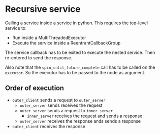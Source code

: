 # Recursive service

Calling a service inside a service in python.
This requires the top-level service to:

- Run inside a MultiThreadedExecutor
- Execute the service inside a ReentrantCallbackGroup

The service callback has to be exited to execute the nested
service. Then re-entered to send the response.

Also note that the `spin_until_future_complete` call has to be
called on the `executor`. So the executor has to be passed to
the node as argument.

## Order of execution

- `outer_client` sends a request to `outer_server`
    - `outer_server` sends receives the request
    - `outer_server` sends a request to `inner_server`
        - `inner_server` receives the request and sends a response
    - `outer_server` receives the response ands sends a response
- `outer_client` receives the response

